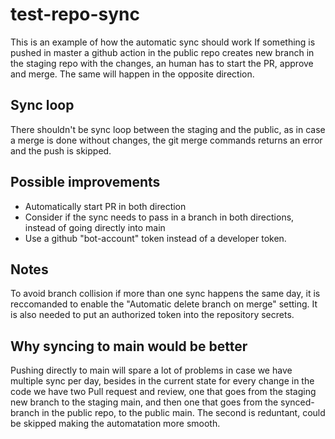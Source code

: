 # test-repo-sync

This is an example of how the automatic sync should work
If something is pushed in master a github action in the public repo creates new branch in the staging repo with the changes, an human has to start the PR, approve and merge.
The same will happen in the opposite direction.

## Sync loop
There shouldn't be sync loop between the staging and the public, as in case a merge is done without changes, the git merge commands returns an error and the push is skipped.

## Possible improvements
- Automatically start PR in both direction
- Consider if the sync needs to pass in a branch in both directions, instead of going directly into main
- Use a github "bot-account" token instead of a developer token.

## Notes
To avoid branch collision if more than one sync happens the same day, it is reccomanded to enable the "Automatic delete branch on merge" setting.
It is also needed to put an authorized token into the repository secrets.


## Why syncing to main would be better
Pushing directly to main will spare a lot of problems in case we have multiple sync per day,
besides in the current state for every change in the code we have two Pull request and review, one that goes from the staging new branch to the staging main, and then one that goes from the synced-branch in the public repo, to the public main.
The second is reduntant, could be skipped making the automatation more smooth.

